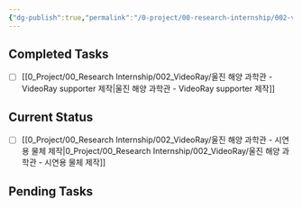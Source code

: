 ```yaml
---
{"dg-publish":true,"permalink":"/0-project/00-research-internship/002-video-ray/kanban-video-ray/","noteIcon":"","created":"2024-07-22"}
---
```



## Completed Tasks

- [ ] [[0_Project/00_Research Internship/002_VideoRay/울진 해양 과학관 - VideoRay supporter 제작\|울진 해양 과학관 - VideoRay supporter 제작]]


## Current Status

- [ ] [[0_Project/00_Research Internship/002_VideoRay/울진 해양 과학관 - 시연용 물체 제작\|0_Project/00_Research Internship/002_VideoRay/울진 해양 과학관 - 시연용 물체 제작]]


## Pending Tasks






